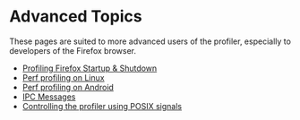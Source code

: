 # Advanced Topics

These pages are suited to more advanced users of the profiler, especially to
developers of the Firefox browser.

* [Profiling Firefox Startup & Shutdown](./guide-startup-shutdown.md)
* [Perf profiling on Linux](./guide-perf-profiling.md)
* [Perf profiling on Android](./guide-android-profiling.md)
* [IPC Messages](./ipc-messages.md)
* [Controlling the profiler using POSIX signals](./async-posix-signal-control.md)